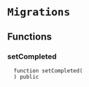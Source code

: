 # `Migrations`




## Functions
### setCompleted
```solidity
  function setCompleted(
  ) public
```




